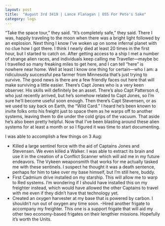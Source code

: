 ```yaml
---
layout: post
title:  "August 3rd 3419 | Lance Flanagan | USS For Pete's Sake"
category: logs
---
```


<p>“Take the space tour,” they said. “It’s completely safe,” they said. There I was, happily traveling to the moon when there was a bright light followed by an explosion. Next thing I know I’ve woken up on some infernal planet with no clue how I got there. I think I nearly died at least 20 times in the first hour, but I started to catch on. After getting access to a ship I met a number of strange alien races, and individuals keep calling me Traveller—maybe bc I travelled so many freaking miles to get here, and I can tell “here” is nowhere near home. Well at least I know one thing for certain—who I am: a ridiculously successful pea farmer from Minnesota that’s just trying to survive. The good news is there are a few friendly faces out here that will make surviving a little easier. There’s Capt Jones who is a very keen observer. His skills will definitely be an asset. There’s also Capt Patterson d, who just recently arrived, but he’s somehow related to Capt Jones, so I’m sure he’ll become useful soon enough. Then there’s Capt Stevensen, or as we used to say back on Earth, the “Wild Card.” I heard he’s been known to invite folks onto his freight just to space them as he warps off to another systems, leaving them to die under the cold grips of the vacuum. That aside he’s also been pretty helpful. Now that I’ve been blasting around these alien systems for at least a month or so I figured it was time to start documenting.</p>

<p>I was able to accomplish a few things on 3 Aug:</p>

<ul>

 <li>Killed a large sentinel force with the aid of Captains Jones and Stevensen. We even killed a Walker. I was able to extract its brain and use it in the creation of a Conflict Scanner which will aid me in my future endeavors. The Vykeen weaponsmith that works for me actually tasked me with these sentinels. I suspect he thought it was a death sentence, perhaps for him to take over my base himself, but I’m still here, buddy.</li>

<li>First Cadmium drive installed on my starship. This will allow me to warp to Red systems. I’m wondering if I should have installed this on my freighter instead, which would have allowed the other Captains to travel with me even if they didn’t have that technology yet.</li>

<li>Created an oxygen harvester at my base that is powered by carbon. I shouldn’t run out of oxygen any time soon. -Hired another frigate to accompany my freighter. This one is a support frigate that will aid my other two economy-based frigates on their lengthier missions. Hopefully it’s worth the Units.</li>

</ul>

<!--more-->



